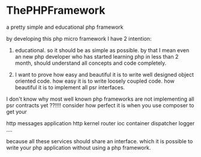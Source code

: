 # ThePHPFramework
a pretty simple and educational php framework

by developing this php micro framework I have 2 intention:

1. educational. so it should be as simple as possible. by that I mean even an new php developer who has started learning php
in less than 2 month, should understand all concepts and code completely.

2. I want to prove how easy and beautiful it is to write well designed object oriented code.
how easy it is to write loosely coupled code.
how beautiful it is to implement all psr interfaces.

I don't know why most well known php frameworks are not implementing all psr contracts yet ??!!!!
 consider how perfect it is when you use composer to get your 
 
 http messages
 application http kernel
 router
 ioc container
 dispatcher
 logger
 ....
 
because all these services should share an interface.
which it is possible to write your php application without using a php framework.
